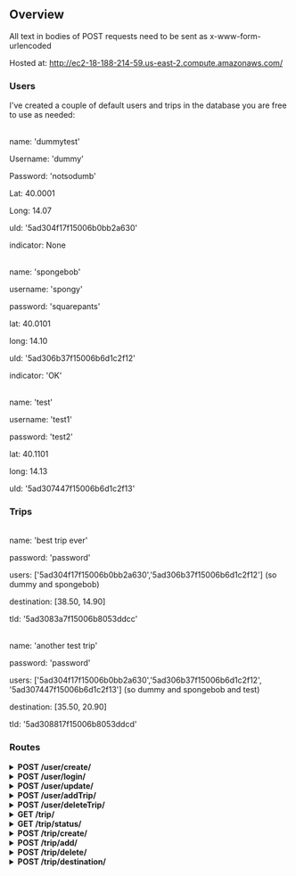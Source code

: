 ## Overview
All text in bodies of POST requests need to be sent as x-www-form-urlencoded

Hosted at: http://ec2-18-188-214-59.us-east-2.compute.amazonaws.com/

### Users
I've created a couple of default users and trips in the database you are free to use as needed:

<br/>
name: 'dummytest'

Username: 'dummy'

Password: 'notsodumb'

Lat: 40.0001

Long: 14.07

uId: '5ad304f17f15006b0bb2a630'

indicator: None

<br />
name: 'spongebob'

username: 'spongy'

password: 'squarepants'

lat: 40.0101

long: 14.10

uId: '5ad306b37f15006b6d1c2f12'

indicator: 'OK'

<br />
name: 'test'

username: 'test1'

password: 'test2'

lat: 40.1101

long: 14.13

uId: '5ad307447f15006b6d1c2f13'

### Trips

<br/>
name: 'best trip ever'

password: 'password'

users: ['5ad304f17f15006b0bb2a630','5ad306b37f15006b6d1c2f12'] (so dummy and spongebob)

destination: [38.50, 14.90]

tId: '5ad3083a7f15006b8053ddcc'

<br/>
name: 'another test trip'

password: 'password'

users: ['5ad304f17f15006b0bb2a630','5ad306b37f15006b6d1c2f12', '5ad307447f15006b6d1c2f13'] (so dummy and spongebob and test)

destination: [35.50, 20.90]

tId: '5ad308817f15006b8053ddcd'


### Routes
<details>
<summary><b>POST /user/create/</b></summary>
<br>
Route to post with certain parameters to create a user in the database. Expects username, password, and name fields, such that username
and password fields are strings no shorter than 4 characters.
Request:

    {
      'username':'weilingx96',
      'password':'testpassword',
      'name','weiling'
    }

Response:

    {
      'userId':'sdnf983421',
      'authToken':'fnwef032rkn23'
    }

OR

    {
      'error':'Password too short!'
    }

</details>

<details>
<summary><b>POST /user/login/</b></summary>
<br>


Login to an existing user account with username and password. You'll want to save the uId and authToken fields on successful login, so
that you can pass it back to the backend on certain function calls.

Request:

    {
      'username':'edwardstestaccount',
      'password':'Iamverysmart'
    }

Response:

    {
      'success':True,
      'uName':'edwardstestaccount',
      'uId':'2k4m1889sk29',
      'authToken':'21krm291rkm',
      'friends': [
        FriendObject,
        FriendObject
      ],
      'trips': [
        '124l124fs'
      ]

    }

OR if you fail to login, something like

    {
      'success': False,
      'message': 'Incorrect Password!'
    }

</details>

<details>
<summary><b>POST /user/update/</b></summary>
<br>

Not all of these fields have to be present, only fields which you want updated per request. However, authToken and uId MUST BE PRESENT.

Request:

    {
      'authToken':'124812jks9124',
      'uId':'124kj912k41',
      'name':'edward',
      'password':'newpassword',
      'lat':40.54957,
      'long':240124.24444,
      'indicator':'Restroom break'/'OK'/'Food stop'
    }

Response:

    {
      'success':True,
      'uName':'edward',
      'uId':'12j49jsoz02',
      'lat':40.54957,
      'long':240124.24444,
      'indicator':'Restroom break',
      'trips':[
        ('Boston day trip','12rsdfk23k520'
      ],
      'friends': [
        ['Myself','49124k,'],
        ['Me','124kljlfksd']
      ]
    }

</details>

<details>
<summary><b>POST /user/addTrip/</b></summary>
<br>
Route to post to add a trip to a user in the database. Expects a username, authToken, tripId
they wish to be added to, and the trip's password.

Request:

    {
      'username':'weilingx96',
      'tName':'Florida Road Trip',
      'tPassword','thisgrouprocks'
    }


Response:

    {
        'success':True,
        'tId':'12210klfsd0',
        'tName':'best trip ever',
        'tPeople': [
            'sdnf983421',
            '124su1248g9',
            'klj983jk20',
            '124019204124',
        ],
        'tDest': [2104.222,22.111104]
    }

</details>

<details>
<summary><b>POST /user/deleteTrip/</b></summary>
<br>
Route to post to delete a trip from a user in the database. Expects a userId, authToken,
and the name of the trip they wish to be deleted from.

Request:

    {
      'username':'weilingx96',
      'tName':'Florida Road Trip',
    }

Response:

  {
      'success':True,
      'tId':'12210klfsd0',
      'tName':'best trip ever',
      'tPeople': [
          'klj983jk20',
          '124019204124',
      ],
      'tDest': [2104.222,22.111104]
  }


</details>

<details>
<summary><b>GET /trip/</b></summary>
<br>

Get a compact version of all the current trips, in ordered lists of (tripname, tripID)

Request:

    (None)

Response:

    {
      trips: [
        ['bestTrip','21k9f12k'],
        ['nextBestTrip','2kr9ldj47hhh'],
        ['yougetit','l1k91k2']
      ]
    }

</details>

<details>
<summary><b>GET /trip/status/</b></summary>
<br>

Get the status of everyone in the trip (meant to be used when actively driving)

Request:

    (None)

Response:

    {
      'success':'True',
      'tId':'1241249ks0',
      'tName':'Boston road trip',
      'tPeople': [
        {
            'uName':'edward',
            'uId':'12412f9sf',
            'lat':14.1111,
            'long':214091.1,
            'indicator':'OK',
            'trips':['1240912l','1240129412']
            'friends':['12421k40','12fks0212']
        },
        {
            'uName':'Nathan',
            'uId':'824229sf',
            'lat':155.89,
            'long':21421.1,
            'indicator':'OK',
            'trips':['1240912l','12404f412']
            'friends':['1gk21k40','12fs212']
        }
      ],
      'tDest': [1240.0001,12.244412]
    }

</details>


<details>
<summary><b>POST /trip/create/</b></summary>
<br>

To create a new trip in the database. Can optionally add people to the room immediately. You'll want to save the tripId (tId) for use on future requests.

Request:

    {
      'tName':'best trip ever',
      'tPassword':'roomPassword',
      'tPeople':[
        '124su1248g9',
        'klj983jk20',
        '124019204124',
      ],
      'tDest': [2104.222,22.111104]
    }

Response:

    {
        'success':True,
        'tId':'12210klfsd0',
        'tName':'best trip ever',
        'tPeople': [
            '124su1248g9',
            'klj983jk20',
            '124019204124',
        ],
        'tDest': [2104.222,22.111104]
    }
</details>


<details>
<summary><b>POST /trip/add/</b></summary>
<br>

To add more people to an existing trip.

Request:

    {
      'tId':'sdfk2912kl1',
      'people': [
        '12l12rjk1j20',
        '124109klsss',
        '122109kfsls'
      ]
    }

Response:

    {
        'success':True,
        'tId':'12210klfsd0',
        'tName':'best trip ever',
        'tPeople': [
            '124su1248g9',
            'klj983jk20',
            '124019204124',
            '12l12rjk1j20',
            '124109klsss',
            '122109kfsls'
        ],
        'tDest': [2104.222,22.111104]
    }
</details>


<details>
<summary><b>POST /trip/delete/</b></summary>
<br>

To delete people from an existing trip.

Request:

    {
      'tId':'sdfk2912kl1',
      'people': [
        '12l12rjk1j20',
        '124109klsss',
        '122109kfsls'
      ]
    }

Response:

     {
        'success':True,
        'tId':'12210klfsd0',
        'tName':'best trip ever',
        'tPeople': [
            '124su1248g9',
            'klj983jk20',
            '124019204124'
        ],
        'tDest': [2104.222,22.111104]
    }
</details>


<details>
<summary><b>POST /trip/destination/</b></summary>
<br>

To change the destination of a current trip

Request:

    {
      'tId': '124fs9d0ss0z',
      'tDest':[120.124,124214.11]
    }

Response:

    {
        'success':True,
        'tId':'12210klfsd0',
        'tName':'best trip ever',
        'tPeople': [
            '124su1248g9',
            'klj983jk20',
            '124019204124'
        ],
        'tDest': [120.124,124214.11]
    }

</details>
